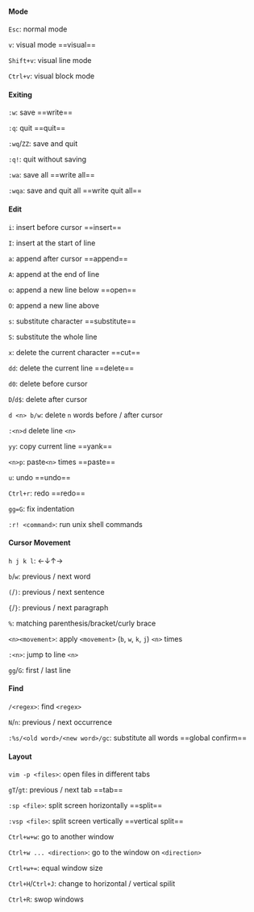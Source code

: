 #### Mode

`Esc`: normal mode

`v`: visual mode ==visual==

`Shift+v`: visual line mode

`Ctrl+v`: visual block mode



#### Exiting

`:w`: save ==write==

`:q`: quit ==quit==

`:wq`/`ZZ`: save and quit

`:q!`: quit without saving

`:wa`: save all ==write all==

`:wqa`: save and quit all ==write quit all==



#### Edit

`i`: insert before cursor ==insert==

`I`: insert at the start of line

`a`: append after cursor ==append==

`A`: append at the end of line

`o`: append a new line below ==open==

`O`: append a new line above

`s`: substitute character ==substitute==

`S`: substitute the whole line



`x`: delete the current character ==cut==

`dd`: delete the current line ==delete==

`d0`: delete before cursor

`D`/`d$`: delete after cursor

`d <n> b/w`: delete `n` words before / after cursor

`:<n>d` delete line `<n>`



`yy`: copy current line ==yank==

`<n>p`: paste`<n>` times ==paste==



`u`: undo ==undo==

`Ctrl+r`: redo ==redo==

`gg=G`: fix indentation

`:r! <command>`: run unix shell commands



#### Cursor Movement

`h j k l`: ←↓↑→

`b`/`w`: previous / next word

`(`/`)`: previous / next sentence

`{`/`}`: previous / next paragraph

`%`: matching parenthesis/bracket/curly brace

`<n><movement>`: apply `<movement>` (`b`, `w`, `k`, `j`) `<n>` times

`:<n>`: jump to line `<n>`

`gg`/`G`: first / last line



#### Find

`/<regex>`: find `<regex>`

`N`/`n`: previous / next occurrence

`:%s/<old word>/<new word>/gc`: substitute all words ==global confirm==



#### Layout

`vim -p <files>`: open files in different tabs

`gT`/`gt`: previous / next tab ==tab==

`:sp <file>`: split screen horizontally ==split==

`:vsp <file>`: split screen vertically ==vertical split==

`Ctrl+w+w`: go to another window

`Ctrl+w ... <direction>`: go to the window on `<direction>`

`Crtl+w+=`: equal window size

`Ctrl+H`/`Ctrl+J`: change to horizontal / vertical spilit

`Ctrl+R`: swop windows